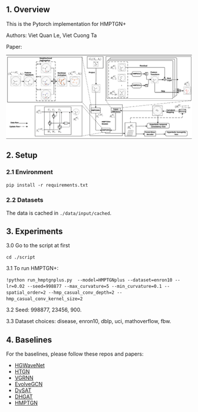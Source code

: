 ## 1. Overview

This is the Pytorch implementation for HMPTGN+

Authors: Viet Quan Le, Viet Cuong Ta

Paper:

![Framework of HMPTGN+](figures/HMPTGNplus_framework.png)

## 2. Setup

### 2.1 Environment
`pip install -r requirements.txt`

### 2.2 Datasets
The data is cached in `./data/input/cached`.

## 3. Experiments
3.0 Go to the script at first

```cd ./script```

3.1 To run HMPTGN+:

```!python run_hmptgnplus.py  --model=HMPTGNplus --dataset=enron10 --lr=0.02 --seed=998877 --max_curvature=5 --min_curvature=0.1 --spatial_order=2 --hmp_casual_conv_depth=2 --hmp_casual_conv_kernel_size=2```

3.2 Seed: 998877, 23456, 900.

3.3 Dataset choices: disease, enron10, dblp, uci, mathoverflow, fbw.

## 4. Baselines
For the baselines, please follow these repos and papers:
- [HGWaveNet](https://github.com/TaiLvYuanLiang/HGWaveNet)
- [HTGN](https://github.com/marlin-codes/HTGN)
- [VGRNN](https://github.com/VGraphRNN/VGRNN)
- [EvolveGCN](https://github.com/IBM/EvolveGCN)
- [DySAT](https://github.com/FeiGSSS/DySAT_pytorch)
- [DHGAT](https://doi.org/10.1016/j.neucom.2023.127038)
- [HMPTGN](https://github.com/quanlv9211/HMPTGN)
